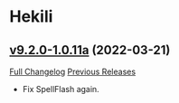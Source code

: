 # Hekili

## [v9.2.0-1.0.11a](https://github.com/Hekili/hekili/tree/v9.2.0-1.0.11a) (2022-03-21)
[Full Changelog](https://github.com/Hekili/hekili/compare/v9.2.0-1.0.11...v9.2.0-1.0.11a) [Previous Releases](https://github.com/Hekili/hekili/releases)

- Fix SpellFlash again.  
